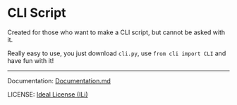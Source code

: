 # CLI Script

Created for those who want to make a CLI script, but cannot be asked with it.

Really easy to use, you just download `cli.py`, use `from cli import CLI` and have fun with it!

---

Documentation: [Documentation.md](./Documentation.md)

LICENSE: [Ideal License (ILi)](./LICENSE)
